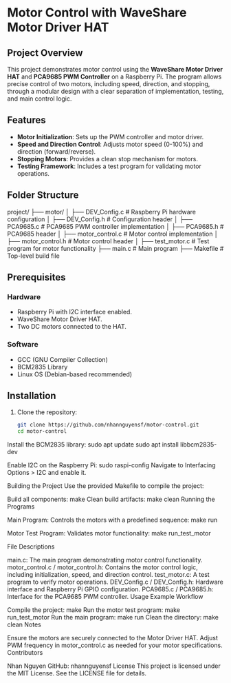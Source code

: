 # Motor Control with WaveShare Motor Driver HAT

## Project Overview
This project demonstrates motor control using the **WaveShare Motor Driver HAT** and **PCA9685 PWM Controller** on a Raspberry Pi. The program allows precise control of two motors, including speed, direction, and stopping, through a modular design with a clear separation of implementation, testing, and main control logic.

## Features
- **Motor Initialization**: Sets up the PWM controller and motor driver.
- **Speed and Direction Control**: Adjusts motor speed (0-100%) and direction (forward/reverse).
- **Stopping Motors**: Provides a clean stop mechanism for motors.
- **Testing Framework**: Includes a test program for validating motor operations.

## Folder Structure
project/
├── motor/
│ ├── DEV_Config.c # Raspberry Pi hardware configuration
│ ├── DEV_Config.h # Configuration header
│ ├── PCA9685.c # PCA9685 PWM controller implementation
│ ├── PCA9685.h # PCA9685 header
│ ├── motor_control.c # Motor control implementation
│ ├── motor_control.h # Motor control header
│ ├── test_motor.c # Test program for motor functionality
├── main.c # Main program
├── Makefile # Top-level build file


## Prerequisites
### Hardware
- Raspberry Pi with I2C interface enabled.
- WaveShare Motor Driver HAT.
- Two DC motors connected to the HAT.

### Software
- GCC (GNU Compiler Collection)
- BCM2835 Library
- Linux OS (Debian-based recommended)

## Installation
1. Clone the repository:
   ```bash
   git clone https://github.com/nhannguyensf/motor-control.git
   cd motor-control


Install the BCM2835 library:
sudo apt update
sudo apt install libbcm2835-dev

Enable I2C on the Raspberry Pi:
sudo raspi-config
Navigate to Interfacing Options > I2C and enable it.

Building the Project
Use the provided Makefile to compile the project:

Build all components:
make
Clean build artifacts:
make clean
Running the Programs

Main Program:
Controls the motors with a predefined sequence:
make run

Motor Test Program:
Validates motor functionality:
make run_test_motor

File Descriptions

main.c: The main program demonstrating motor control functionality.
motor_control.c / motor_control.h: Contains the motor control logic, including initialization, speed, and direction control.
test_motor.c: A test program to verify motor operations.
DEV_Config.c / DEV_Config.h: Hardware interface and Raspberry Pi GPIO configuration.
PCA9685.c / PCA9685.h: Interface for the PCA9685 PWM controller.
Usage
Example Workflow

Compile the project:
make
Run the motor test program:
make run_test_motor
Run the main program:
make run
Clean the directory:
make clean
Notes

Ensure the motors are securely connected to the Motor Driver HAT.
Adjust PWM frequency in motor_control.c as needed for your motor specifications.
Contributors

Nhan Nguyen
GitHub: nhannguyensf
License
This project is licensed under the MIT License. See the LICENSE file for details.